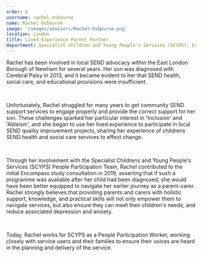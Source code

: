 ```yaml
---
order: 6
username: rachel_osbourne
name: Rachel Osbourne
image: '/images/advisors/Rachel-Osbourne.png'
location: London
title: Lived Experience Parent Partner
department: Specialist Children and Young People's Services (SCYPS), East London NHS Foundation Trust
---
```


Rachel has been involved in local SEND advocacy within the East London Borough of Newham for several years. Her son was diagnosed with Cerebral Palsy in 2013, and it became evident to her that SEND health, social care, and educational provisions were insufficient.

<br />

Unfortunately, Rachel struggled for many years to get community SEND support services to engage properly and provide the correct support for her son. These challenges sparked her particular interest in 'Inclusion' and 'Ableism', and she began to use her lived experience to participate in local SEND quality improvement projects, sharing her experience of childrens SEND health and social care services to effect change. 

<br />

Through her involvement with the Specialist Childrens and Young People's Services (SCYPS) People Participation Team, Rachel contributed to the initial Encompass study consultation in 2019, asserting that if such a programme was avaliable after her child had been diagnosed, she would have been better equipped to navigate her earlier journey as a parent-carer. Rachel strongly believes that providing parents and carers with holistic support, knowledge, and practical skills will not only empower them to navigate services, but also ensure they can meet their children's needs, and reduce associated depression and anxiety.

<br />

Today, Rachel works for SCYPS as a People Participation Worker, working closely with service users and their families to ensure their voices are heard in the planning and delivery of the service. 